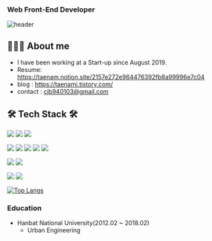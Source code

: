 ### Web Front-End Developer 
![header](https://capsule-render.vercel.app/api?type=soft&color=auto&height=250&section=header&text=Taenam%20Kim&fontSize=90)

## 👩🏻‍💻 About me
- I have been working at a Start-up since August 2019.
- Resume: https://taenam.notion.site/2157e272e964476392fb8a99996e7c04
- blog : https://taenami.tistory.com/
- contact : cjb940103@gmail.com

## 🛠 Tech Stack 🛠

![](https://camo.githubusercontent.com/1552d2596cea2d6a701b5df74c7fecfd7e3af38daf3de396c40dee419139a266/68747470733a2f2f696d672e736869656c64732e696f2f62616467652f48544d4c352d4533344632363f7374796c653d666c6174266c6f676f3d68746d6c35266c6f676f436f6c6f723d7768697465)
![](https://camo.githubusercontent.com/aa89e8c48bfb66401e4886a979b805fd74e45f50540efe10a90c76c3d96e2488/68747470733a2f2f696d672e736869656c64732e696f2f62616467652f435353332d3135373242363f7374796c653d666c6174266c6f676f3d63737333266c6f676f436f6c6f723d7768697465)
![](https://camo.githubusercontent.com/d828e5ec888b7c8d9a82b4eb49fe1d758dcc12724951b580bec70cf6d85e01fa/68747470733a2f2f696d672e736869656c64732e696f2f62616467652f536373732d677265656e3f7374796c653d666c6174266c6f676f3d53617373266c6f676f436f6c6f723d434336363939)

![](https://camo.githubusercontent.com/318695bb8bb3f74e026bb85d3b3a94aaf489017986ea5384d10a789617ec00ed/68747470733a2f2f696d672e736869656c64732e696f2f62616467652f4a6176615363726970742d4637444631453f7374796c653d666c61742d737175617265266c6f676f3d4a617661536372697074266c6f676f436f6c6f723d7768697465)
![](https://camo.githubusercontent.com/78da7b72de707b836ec486ba2bfafa388fe0ee36e585053de139fa1dc1ddb1cc/68747470733a2f2f696d672e736869656c64732e696f2f62616467652f547970657363726970742d3233354139373f7374796c653d666c61742d737175617265266c6f676f3d54797065736372697074266c6f676f436f6c6f723d7768697465)
![](https://camo.githubusercontent.com/494b0f23952229478851f520adfe3e140e629a5f0423e7c9d6c333ed88be65a0/68747470733a2f2f696d672e736869656c64732e696f2f62616467652f52656163742d3631444146423f7374796c653d666c61742d737175617265266c6f676f3d5265616374266c6f676f436f6c6f723d7768697465)
![](https://camo.githubusercontent.com/6f92e0ae4b60ea797a4256f34381cca3d2182895900bc016e71389ad101dbc40/68747470733a2f2f696d672e736869656c64732e696f2f62616467652f4e6578742e6a732d3030303030303f7374796c653d666c61742d737175617265266c6f676f3d6e6578742e6a73266c6f676f436f6c6f723d7768697465)
![](https://camo.githubusercontent.com/3098687a54cb06eabc2eccbb057c175024298507d9013d056e99e0d51fe9f2fa/68747470733a2f2f696d672e736869656c64732e696f2f62616467652f5374796c65642d4442373039333f7374796c653d666c61742d737175617265266c6f676f3d7374796c65642d636f6d706f6e656e7473266c6f676f436f6c6f723d7768697465)

![](https://camo.githubusercontent.com/da30a360633dacc96a89eef7c29bb72f7b265b20d2c06c6cffa0477622ac44fd/68747470733a2f2f696d672e736869656c64732e696f2f62616467652f2d5765627061636b2d3844443646393f7374796c653d666f722d7468652d6261646765266c6f676f3d5765627061636b266c6f676f436f6c6f723d7768697465)
![](https://camo.githubusercontent.com/8a087ae10ba825bb941f82744955f2ea5cbe277e3bf9bf97bf079e23d7ac2f81/68747470733a2f2f696d672e736869656c64732e696f2f62616467652f2d426162656c2d4639444333453f7374796c653d666f722d7468652d6261646765266c6f676f3d426162656c266c6f676f436f6c6f723d7768697465)

![](https://camo.githubusercontent.com/5fffcd5b41bae5b026a20839da9319ccf0343276a74a6b19be90af9a9bb1ff36/68747470733a2f2f696d672e736869656c64732e696f2f62616467652f4e6f64652e6a732d6332633563353f7374796c653d666c6174266c6f676f3d4e6f64652e6a73266c6f676f436f6c6f723d333339393333)
![](https://camo.githubusercontent.com/29437b7595959124268299622f46cad2c8442c3f2a4d311cd33f9f3633a8c3cf/68747470733a2f2f696d672e736869656c64732e696f2f62616467652f4d7953514c2d6631643864393f7374796c653d666c6174266c6f676f3d4d7953514c266c6f676f436f6c6f723d343437394131)

[![Top Langs](https://github-readme-stats.vercel.app/api/top-langs/?username=dev-93&exclude_repo=redate,redate-csr&layout=compact)](https://github.com/dev-93/github-readme-stats)

### Education
- Hanbat National University(2012.02 ~ 2018.02)
  - Urban Engineering


<!--
**dev-93/dev-93** is a ✨ _special_ ✨ repository because its `README.md` (this file) appears on your GitHub profile.

Here are some ideas to get you started:




- 👯 I’m looking to collaborate on ...
- 🤔 I’m looking for help with ...
- 💬 Ask me about ...
- 📫 How to reach me: ...
- 😄 Pronouns: ...
- ⚡ Fun fact: ...
-->
